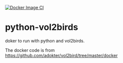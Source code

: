 [![Docker Image CI](https://github.com/QCDIS/python-vol2birds/actions/workflows/docker-image.yml/badge.svg)](https://github.com/QCDIS/python-vol2birds/actions/workflows/docker-image.yml)
# python-vol2birds
doker to run with python and vol2birds. 

The docker code is from https://github.com/adokter/vol2bird/tree/master/docker 
